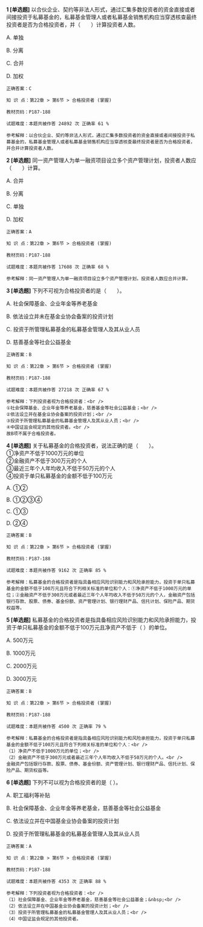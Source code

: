 **1 [单选题]** 以合伙企业、契约等非法人形式，通过汇集多数投资者的资金直接或者间接投资于私募基金的，私募基金管理人或者私募基金销售机构应当穿透核查最终投资者是否为合格投资者，并（&emsp;&emsp;）计算投资者人数。

A. 单独

B. 分离

C. 合并

D. 加权

```
正确答案：C

知 识 点：第22章 > 第6节 > 合格投资者 (掌握)

教材页码：P187-188

试题难度：本题共被作答 24892 次 正确率 61 %

参考解释：以合伙企业、契约等非法人形式，通过汇集多数投资者的资金直接或者间接投资于私募基金的，私募基金管理人或者私募基金销售机构应当穿透核查最终投资者是否为合格投资者，并合并计算投资者人数。
```


**2 [单选题]** 同一资产管理人为单一融资项目设立多个资产管理计划，投资者人数应（&emsp;&emsp;）计算。

A. 合并

B. 分离

C. 单独

D. 加权

```
正确答案：A

知 识 点：第22章 > 第6节 > 合格投资者 (掌握)

教材页码：P187-188

试题难度：本题共被作答 17608 次 正确率 68 %

参考解释：同一资产管理人为单一融资项目设立多个资产管理计划，投资者人数应合并计算。
```


**3 [单选题]** 下列不可视为合格投资者的是（&emsp;&emsp;）。

A. 社会保障基金、企业年金等养老基金

B. 依法设立并未在基金业协会备案的投资计划

C. 投资于所管理私募基金的私募基金管理人及其从业人员

D. 慈善基金等社会公益基金

```
正确答案：B

知 识 点：第22章 > 第6节 > 合格投资者 (掌握)

教材页码：P187-188

试题难度：本题共被作答 27218 次 正确率 67 %

参考解释：下列投资者视为合格投资者：<br />
①社会保障基金、企业年金等养老基金，慈善基金等社会公益基金；<br />
②依法设立并在基金业协会备案的投资计划；<br />
③投资于所管理私募基金的私募基金管理人及其从业人员；<br />
④中国证监会规定的其他投资者。<br />
故B项不属于合格投资者。
```


**4 [单选题]** 关于私募基金的合格投资者，说法正确的是（&emsp;&emsp;）。<br />
①净资产不低于1000万元的单位<br />
②金融资产不低于300万元的个人<br />
③最近三年个人年均收入不低于50万元的个人<br />
④投资于单只私募基金的金额不低于100万元

A. ①②

B. ①②③④

C. ①③

D. ②④

```
正确答案：B

知 识 点：第22章 > 第6节 > 合格投资者 (掌握)

教材页码：P187-188

试题难度：本题共被作答 9162 次 正确率 85 %

参考解释：私募基金的合格投资者是指具备相应风险识别能力和风险承担能力，投资于单只私募基金的金额不低于100万元且符合下列相关标准的单位和个人：①净资产不低于1000万元的单位；②金融资产不低于300万元或者最近三年个人年均收入不低于50万元的个人，金融资产包括银行存款、股票、债券、基金份额、资产管理计划、银行理财产品、信托计划、保险产品、期货权益等。
```


**5 [单选题]** 私募基金的合格投资者是指具备相应风险识别能力和风险承担能力，投资于单只私募基金的金额不低于100万元且净资产不低于（        ）的单位。

A. 500万元

B. 1000万元

C. 2000万元

D. 3000万元

```
正确答案：B

知 识 点：第22章 > 第6节 > 合格投资者 (掌握)

教材页码：P187-188

试题难度：本题共被作答 4500 次 正确率 79 %

参考解释：私募基金的合格投资者是指具备相应风险识别能力和风险承担能力，投资于单只私募基金的金额不低于100万元且符合下列相关标准的单位和个人：<br />
（1）净资产不低于1000万元的单位；<br />
（2）金融资产不低于300万元或者最近三年个人年均收入不低于50万元的个人。<br />
金融资产包括银行存款、股票、债券、基金份额、资产管理计划、银行理财产品、信托计划、保险产品、期货权益等。
```


**6 [单选题]** 下列不可以视为合格投资者的是（        ）。

A. 职工福利等补贴

B. 社会保障基金、企业年金等养老基金，慈善基金等社会公益基金

C. 依法设立并在中国基金业协会备案的投资计划

D. 投资于所管理私募基金的私募基金管理人及其从业人员

```
正确答案：A

知 识 点：第22章 > 第6节 > 合格投资者 (掌握)

教材页码：P187-188

试题难度：本题共被作答 4353 次 正确率 88 %

参考解释：下列投资者视为合格投资者：<br />
（1）社会保障基金、企业年金等养老基金，慈善基金等社会公益基金；&nbsp;<br />
（2）依法设立并在中国基金业协会备案的投资计划；<br />
（3）投资于所管理私募基金的私募基金管理人及其从业人员；<br />
（4）中国证监会规定的其他投资者。
```

